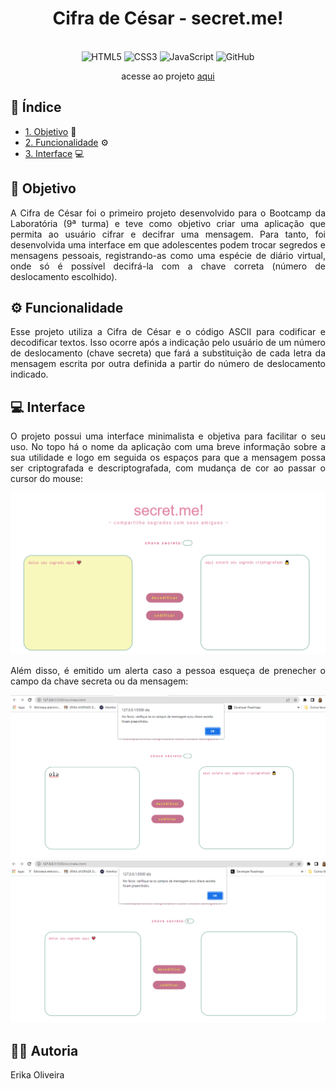 <div align="center">

  # Cifra de César - secret.me!
  
 <br>

  <img src="https://cdn.jsdelivr.net/gh/devicons/devicon/icons/html5/html5-original.svg" alt="HTML5" style="height: 30px;"/>
  <img src="https://cdn.jsdelivr.net/gh/devicons/devicon/icons/css3/css3-original.svg" alt="CSS3" style="height: 30px;"/>
  <img src="https://cdn.jsdelivr.net/gh/devicons/devicon/icons/javascript/javascript-original.svg" alt="JavaScript" style="height: 30px;"/>
  <img src="https://cdn.jsdelivr.net/gh/devicons/devicon/icons/github/github-original.svg" alt="GitHub" style="height: 30px;"/> 
  
  <br>
  

  acesse ao projeto [aqui](https://andraderika.github.io/SAP009-cipher/) 
  

</div>

## 🔎 Índice

* [1. Objetivo](#1-objetivo) 📌
* [2. Funcionalidade](#2-funcionalidade) ⚙️
* [3. Interface](#3-interface) 💻

## 📌 Objetivo

<p align="justify">A Cifra de César foi o primeiro projeto desenvolvido para o Bootcamp da Laboratória (9ª turma) e teve como objetivo criar uma aplicação que permita ao usuário cifrar e decifrar uma mensagem. Para tanto, foi desenvolvida uma interface em que adolescentes podem trocar segredos e mensagens pessoais, registrando-as como uma espécie de diário virtual, onde só é possível decifrá-la com a chave correta (número de deslocamento escolhido).</p>  

## ⚙️ Funcionalidade

<p align="justify">Esse projeto utiliza a Cifra de César e o código ASCII para codificar e decodificar textos. Isso ocorre após a indicação pelo usuário de um número de deslocamento (chave secreta) que fará a substituição de cada letra da mensagem escrita por outra definida a partir do número de deslocamento indicado.</p>

## 💻 Interface

 <p align="justify">O projeto possui uma interface minimalista e objetiva para facilitar o seu uso. No topo há o nome da aplicação com uma breve informação sobre a sua utilidade e logo em seguida os espaços para que a mensagem possa ser criptografada e descriptografada, com mudança de cor ao passar o cursor do mouse:</p> 
 
 <img src="https://raw.githubusercontent.com/andraderika/SAP009-cipher/main/s1.png">

 <p align="justify">Além disso, é emitido um alerta caso a pessoa esqueça de prenecher o campo da chave secreta ou da mensagem:</p>

<img src="https://raw.githubusercontent.com/andraderika/SAP009-cipher/main/img/tela%20de%20alerta%20p%20chave.png">

<img src="https://raw.githubusercontent.com/andraderika/SAP009-cipher/main/img/tela%20de%20alerta%20p%20msg.png">

## 👩‍💻 Autoria

Erika Oliveira

